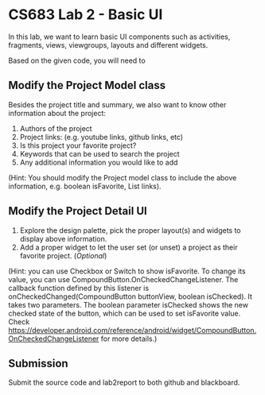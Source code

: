 # CS683 Lab 2 - Basic UI

In this lab, we want to learn basic UI components such as activities, fragments, views, viewgroups, layouts and different widgets.

Based on the given code, you will need to 

## Modify the Project Model class

Besides the project title and summary, we also want to know other information about the project:
1. Authors of the project
2. Project links: (e.g. youtube links, github links, etc)
3. Is this project your favorite project?
4. Keywords that can be used to search the project
5. Any additional information you would like to add

(Hint: You should modify the Project model class to include the above information, e.g. boolean isFavorite, List<String> links).

## Modify the Project Detail UI
1. Explore the design palette, pick the proper layout(s) and widgets to display above information. 
2. Add a proper widget to let the user set (or unset) a project as their favorite project. (_Optional_)

(Hint: you can use Checkbox or Switch to show isFavorite. To change its value, you can use CompoundButton.OnCheckedChangeListener.
The callback function defined by this listener is onCheckedChanged(CompoundButton buttonView, boolean isChecked). 
It takes two parameters. The boolean parameter isChecked shows the new checked state of the button, 
which can be used to set isFavorite value. 
Check https://developer.android.com/reference/android/widget/CompoundButton.OnCheckedChangeListener for more details.)

## Submission
Submit the source code and lab2report to both github and blackboard. 
